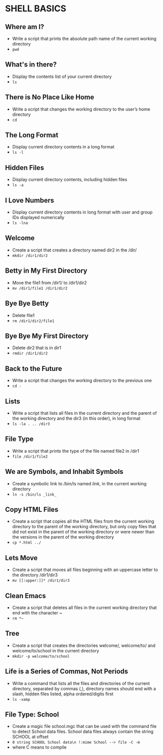 # SHELL BASICS

## Where am I?
- Write a script that prints the absolute path name of the current working directory 
- ` pwd `

## What's in there?
- Display the contents list of your current directory 
- ` ls `

## There is No Place Like Home
- Write a script that changes the working directory to the user’s home directory 
- ` cd `	

## The Long Format
- Display current directory contents in a long format 
- ` ls -l `

## Hidden Files
- Display current directory contents, including hidden files 
- ` ls -a `

## I Love Numbers
- Display current directory contents in long format with user and group IDs displayed numerically 
- ` ls -lna `

## Welcome
- Create a script that creates a directory named dir2 in the /dir/ 
- ` mkdir /dir1/dir2 `

## Betty in My First Directory
- Move the file1 from /dir1/ to /dir1/dir2 
- ` mv /dir1/file1 /dir1/dir2 `

## Bye Bye Betty
- Delete file1 
- ` rm /dir1/dir2/file1 `

## Bye Bye My First Directory
- Delete dir2 that is in dir1 
- ` rmdir /dir1/dir2 `

## Back to the Future
- Write a script that changes the working directory to the previous one 
- ` cd - `

## Lists
- Write a script that lists all files in the current directory and the parent of the working directory and the dir3 (in this order), in long format 
- ` ls -la . .. /dir3 `

## File Type 
- Write a script that prints the type of the file named file2 in /dir1 
- ` file /dir1/file2 `

## We are Symbols, and Inhabit Symbols
- Create a symbolic link to /bin/ls named _link_, in the current working directory 
- ` ln -s /bin/ls _link_ `

## Copy HTML Files
- Create a script that copies all the HTML files from the current working directory to the parent of the working directory, but only copy files that did not exist in the parent of the working directory or were newer than the versions in the parent of the working directory 
- ` cp *.html ../ `

## Lets Move 
- Create a script that moves all files beginning with an uppercase letter to the directory /dir1/dir3 
- ` mv [[:upper:]]* /dir1/dir3 `

## Clean Emacs
- Create a script that deletes all files in the current working directory that end with the character ~ 
- ` rm *~ `

## Tree
- Create a script that creates the directories welcome/, welcome/to/ and welcome/to/school in the current directory 
- ` mkdir -p welcome/to/school `

## Life is a Series of Commas, Not Periods
- Write a command that lists all the files and directories of the current directory, separated by commas (,), directory names should end with a slash, hidden files listed, alpha ordered/digits first 
- ` ls -xamp `

## File Type: School
- Create a magic file school.mgc that can be used with the command file to detect School data files. School data files always contain the string SCHOOL at offset
- ` 0 string SCHOOL School data\n !:mime School --> file -C -m `
- where C means to compile 



